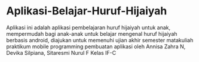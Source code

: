 # Aplikasi-Belajar-Huruf-Hijaiyah
Aplikasi ini adalah aplikasi pembelajaran huruf hijaiyah untuk anak, mempermudah bagi anak-anak untuk belajar mengenal huruf hijaiyah berbasis android, diajukan untuk memenuhi ujian akhir semester matakuliah praktikum mobile programming pembuatan aplikasi oleh Annisa Zahra N, Devika Silpiana, Sitaresmi Nurul F Kelas IF-C
